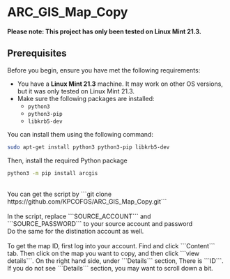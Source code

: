 # ARC_GIS_Map_Copy

**Please note: This project has only been tested on Linux Mint 21.3.**

## Prerequisites

Before you begin, ensure you have met the following requirements:

* You have a **Linux Mint 21.3** machine. It may work on other OS versions, but it was only tested on Linux Mint 21.3.
* Make sure the following packages are installed:
    * `python3`
    * `python3-pip`
    * `libkrb5-dev`

You can install them using the following command:

```bash
sudo apt-get install python3 python3-pip libkrb5-dev
```
Then, install the required Python package

```bash
python3 -m pip install arcgis
```
<br />
You can get the script by ```git clone https://github.com/KPCOFGS/ARC_GIS_Map_Copy.git```
<br />
<br />
In the script, replace  ```SOURCE_ACCOUNT``` and ```SOURCE_PASSWORD``` to your source account and password
<br />
Do the same for the distination account as well.
<br />
<br />
To get the map ID, first log into your account. Find and click ```Content``` tab. Then click on the map you want to copy, and then click ```view details```. On the right hand side, under ```Details``` section, There is ```ID```. If you do not see ```Details``` section, you may want to scroll down a bit.

